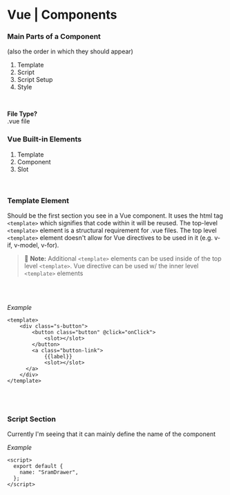 # Vue | Components


### Main Parts of a Component
(also the order in which they should appear)
1. Template
1. Script
1. Script Setup
1. Style

<br>

**File Type?**  
.vue file


### Vue Built-in Elements
1. Template
1. Component
1. Slot

<br>

### Template Element

Should be the first section you see in a Vue component. It uses the html tag `<template>` which signifies that code within it will be reused. The top-level `<template>` element is a structural requirement for .vue files. The top level `<template>` element doesn't allow for Vue directives to be used in it (e.g. v-if, v-model, v-for).


> :memo: **Note:** Additional `<template>` elements can be used inside of the top level `<template>`. Vue directive can be used w/ the inner level `<template>` elements

<br><br>

*Example*
```
<template>
    <div class="s-button">
        <button class="button" @click="onClick">
            <slot></slot>
        </button>
        <a class="button-link">
            {{label}}
            <slot></slot>
      </a>
    </div>
</template>
```
<br><br>

### Script Section

Currently I'm seeing that it can mainly define the name of the component

*Example*
```
<script>
  export default {
    name: "SramDrawer",
  };
</script>
```
